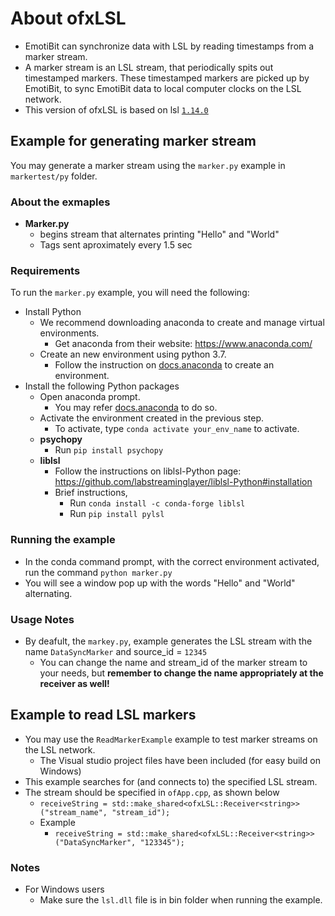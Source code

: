 # About ofxLSL
- EmotiBit can synchronize data with LSL by reading timestamps from a marker stream.
- A marker stream is an LSL stream, that periodically spits out timestamped markers. These timestamped markers are picked up by EmotiBit, 
 to sync EmotiBit data to local computer clocks on the LSL network.
- This version of ofxLSL is based on lsl [`1.14.0`](https://github.com/sccn/liblsl/releases/tag/v1.14.0)

## Example for generating marker stream
You may generate a marker stream using the `marker.py` example in `markertest/py` folder.

### About the exmaples
- **Marker.py**
  - begins stream that alternates printing "Hello" and "World"
  - Tags sent aproximately every 1.5 sec

### Requirements
To run the `marker.py` example, you will need the following:

- Install Python
  - We recommend downloading anaconda to create and manage virtual environments.
    - Get anaconda from their website: https://www.anaconda.com/
  - Create an new environment using python 3.7.
    - Follow the instruction on [docs.anaconda](https://docs.anaconda.com/anaconda/navigator/tutorials/manage-environments/#creating-a-new-environment) to create an environment. 
- Install the following Python packages
  - Open anaconda prompt.
    - You may refer [docs.anaconda](https://docs.anaconda.com/anaconda/install/verify-install/#conda) to do so.
  - Activate the environment created in the previous step.
    - To activate, type `conda activate your_env_name` to activate.
  - **psychopy**
    - Run `pip install psychopy` 
  - **liblsl**
    - Follow the instructions on liblsl-Python page: https://github.com/labstreaminglayer/liblsl-Python#installation
    - Brief instructions,
      - Run `conda install -c conda-forge liblsl`
      - Run `pip install pylsl`

### Running the example
- In the conda command prompt, with the correct environment activated, run the command `python marker.py`
- You will see a window pop up with the words "Hello" and "World" alternating.

### Usage Notes
- By deafult, the `markey.py`, example generates the LSL stream with the name `DataSyncMarker` and source_id = `12345`
  - You can change the name and stream_id of the marker stream to your needs, but **remember to change the name 
appropriately at the receiver as well!**

## Example to read LSL markers
- You may use the `ReadMarkerExample` example to test marker streams on the LSL network.
  - The Visual studio project files have been included (for easy build on Windows) 
- This example searches for (and connects to) the specified LSL stream.
- The stream should be specified in `ofApp.cpp`, as shown below
  - `receiveString = std::make_shared<ofxLSL::Receiver<string>>("stream_name", "stream_id");`
  - Example
    - `receiveString = std::make_shared<ofxLSL::Receiver<string>>("DataSyncMarker", "123345");`
### Notes
- For Windows users
  - Make sure the `lsl.dll` file is in bin folder when running the example.


